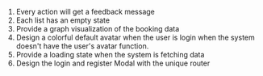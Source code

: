 1. Every action will get a feedback message
2. Each list has an empty state
3. Provide a graph visualization of the booking data
4. Design a colorful default avatar when the user is login when the system doesn't have the user's avatar function.
5. Provide a loading state when the system is fetching data
6. Design the login and register Modal with the unique router
